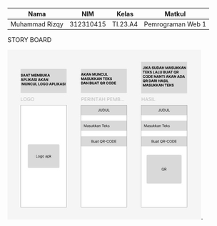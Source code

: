 | Nama                    | NIM        | Kelas   | Matkul            |
|-------------------------|------------|---------|-------------------|
| Muhammad Rizqy | 312310415  | TI.23.A4| Pemrograman Web 1 |

STORY BOARD



![alt text](https://github.com/Rizqy679/TUGAS-STORY-BOARD/blob/main/STORY%20BOARD%20GITHUB.jpg).
